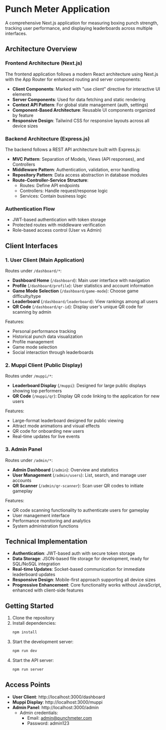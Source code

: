 # Punch Meter Application

A comprehensive Next.js application for measuring boxing punch strength, tracking user performance, and displaying leaderboards across multiple interfaces.

## Architecture Overview

### Frontend Architecture (Next.js)

The frontend application follows a modern React architecture using Next.js with the App Router for enhanced routing and server components:

- **Client Components**: Marked with "use client" directive for interactive UI elements
- **Server Components**: Used for data fetching and static rendering
- **Context API Pattern**: For global state management (auth, settings)
- **Component-Based Architecture**: Reusable UI components organized by feature
- **Responsive Design**: Tailwind CSS for responsive layouts across all device sizes

### Backend Architecture (Express.js)

The backend follows a REST API architecture built with Express.js:

- **MVC Pattern**: Separation of Models, Views (API responses), and Controllers
- **Middleware Pattern**: Authentication, validation, error handling
- **Repository Pattern**: Data access abstraction in database modules
- **Route-Controller-Service Structure**:
  - Routes: Define API endpoints
  - Controllers: Handle request/response logic
  - Services: Contain business logic

### Authentication Flow

- JWT-based authentication with token storage
- Protected routes with middleware verification
- Role-based access control (User vs Admin)

## Client Interfaces

### 1. User Client (Main Application)

Routes under `/dashboard/*`:

- **Dashboard Home** (`/dashboard`): Main user interface with navigation
- **Profile** (`/dashboard/profile`): User statistics and account information
- **Game Mode Selection** (`/dashboard/game-mode`): Choose game difficulty/type
- **Leaderboard** (`/dashboard/leaderboard`): View rankings among all users
- **QR Code** (`/dashboard/qr-id`): Display user's unique QR code for scanning by admin

Features:
- Personal performance tracking
- Historical punch data visualization
- Profile management
- Game mode selection
- Social interaction through leaderboards

### 2. Muppi Client (Public Display)

Routes under `/muppi/*`:

- **Leaderboard Display** (`/muppi`): Designed for large public displays showing top performers
- **QR Code** (`/muppi/qr`): Display QR code linking to the application for new users

Features:
- Large-format leaderboard designed for public viewing
- Attract mode animations and visual effects
- QR code for onboarding new users
- Real-time updates for live events

### 3. Admin Panel

Routes under `/admin/*`:

- **Admin Dashboard** (`/admin`): Overview and statistics
- **User Management** (`/admin/users`): List, search, and manage user accounts
- **QR Scanner** (`/admin/qr-scanner`): Scan user QR codes to initiate gameplay

Features:
- QR code scanning functionality to authenticate users for gameplay
- User management interface
- Performance monitoring and analytics
- System administration functions

## Technical Implementation

- **Authentication**: JWT-based auth with secure token storage
- **Data Storage**: JSON-based file storage for development, ready for SQL/NoSQL integration
- **Real-time Updates**: Socket-based communication for immediate leaderboard updates
- **Responsive Design**: Mobile-first approach supporting all device sizes
- **Progressive Enhancement**: Core functionality works without JavaScript, enhanced with client-side features

## Getting Started

1. Clone the repository
2. Install dependencies:
   ```bash
   npm install
   ```
3. Start the development server:
   ```bash
   npm run dev
   ```
4. Start the API server:
   ```bash
   npm run server
   ```

## Access Points

- **User Client**: http://localhost:3000/dashboard
- **Muppi Display**: http://localhost:3000/muppi  
- **Admin Panel**: http://localhost:3000/admin
  - Admin credentials:
    - Email: admin@punchmeter.com
    - Password: admin123

